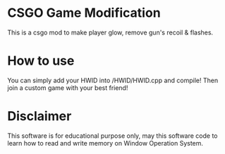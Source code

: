 # CSGO Game Modification
This is a csgo mod to make player glow, remove gun's recoil & flashes.

# How to use
You can simply add your HWID into /HWID/HWID.cpp and compile! Then join a custom game with your best friend! 

# Disclaimer 
This software is for educational purpose only, may this software code to learn how to read and write memory on Window Operation System.

